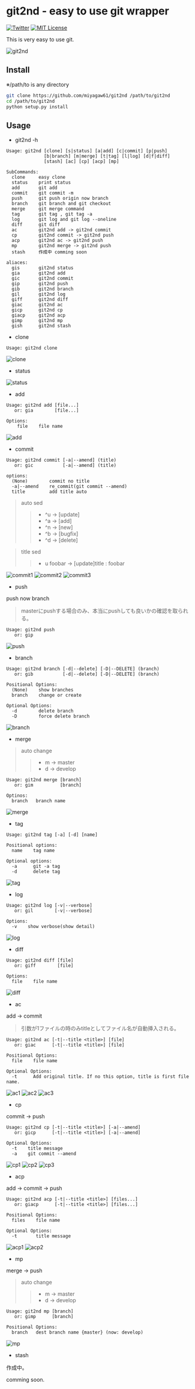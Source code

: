 # git2nd - easy to use git wrapper

[![Twitter](https://imgur.com/Ibo0Twr.png)](https://twitter.com/miyagaw61)
[![MIT License](https://img.shields.io/badge/license-MIT-blue.svg?style=flat)](http://choosealicense.com/licenses/mit/)

This is very easy to use git.

![git2nd](https://i.imgur.com/o0PdcOa.png)

## Install

※/path/to is any directory

```bash
git clone https://github.com/miyagaw61/git2nd /path/to/git2nd
cd /path/to/git2nd
python setup.py install
```

## Usage

* git2nd -h
```
Usage: git2nd [clone] [s|status] [a|add] [c|commit] [p|push]
              [b|branch] [m|merge] [t|tag] [l|log] [d|f|diff]
              [stash] [ac] [cp] [acp] [mp]

SubCommands:
  clone     easy clone
  status    print status
  add       git add
  commit    git commit -m
  push      git push origin now branch
  branch    git branch and git checkout
  merge     git merge command
  tag       git tag , git tag -a
  log       git log and git log --oneline
  diff      git diff
  ac        git2nd add -> git2nd commit
  cp        git2nd commit -> git2nd push
  acp       git2nd ac -> git2nd push
  mp        git2nd merge -> git2nd push
  stash     作成中 comming soon
 
aliaces:
  gis       git2nd status
  gia       git2nd add
  gic       git2nd commit
  gip       git2nd push
  gib       git2nd branch
  gil       git2nd log
  giff      git2nd diff
  giac      git2nd ac
  gicp      git2nd cp
  giacp     git2nd acp
  gimp      git2nd mp
  gish      git2nd stash
```

* clone

```
Usage: git2nd clone
```

![clone](https://i.imgur.com/vF6j8Fo.png)

* status

![status](https://i.imgur.com/GiaviLS.png)

* add

```
Usage: git2nd add [file...]
   or: gia        [file...]

Options:
    file    file name
```

![add](https://i.imgur.com/wrVvlcM.png)

* commit
```
Usage: git2nd commit [-a|--amend] (title)
   or: gic           [-a|--amend] (title)

options:
  (None)        commit no title
  -a|--amend    re_commit(git commit --amend)
  title         add title auto
```
> auto sed
> > * ^u -> [update]
> > * ^a -> [add]
> > * ^n -> [new]
> > * ^b -> [bugfix]
> > * ^d -> [delete]

> title sed
> > * u foobar -> [update]title : foobar

![commit1](https://i.imgur.com/TOHDPMP.png)
![commit2](https://i.imgur.com/VxR0qz6.png)
![commit3](https://i.imgur.com/5Y36oUU.png)

* push

push now branch

> masterにpushする場合のみ、本当にpushしても良いかの確認を取られる。

```
Usage: git2nd push
   or: gip
```

![push](https://i.imgur.com/apAN4ob.png)

* branch

```
Usage: git2nd branch [-d|--delete] [-D|--DELETE] (branch)
   or: gib           [-d|--delete] [-D|--DELETE] (branch)

Positional Options:
  (None)    show branches
  branch    change or create

Optional Options:
  -d        delete branch
  -D        force delete branch
```

![branch](https://i.imgur.com/Ux7wmXW.png)

* merge

> auto change
> > * m -> master
> > * d -> develop

```
Usage: git2nd merge [branch]
   or: gim          [branch]

Optinos:
  branch   branch name
```

![merge](https://i.imgur.com/FaJwAl8.png)

* tag

```
Usage: git2nd tag [-a] [-d] [name]

Positional options:
  name    tag name

Optional options:
  -a      git -a tag
  -d      delete tag
```

![tag](https://i.imgur.com/P6kkgwz.png)

* log

```
Usage: git2nd log [-v|--verbose]
   or: gil        [-v|--verbose]

Options:
  -v    show verbose(show detail)
```

![log](https://i.imgur.com/sPEfhPp.png)

* diff

```
Usage: git2nd diff [file]
   or: giff        [file]

Options:
  file    file name
```

![diff](https://i.imgur.com/Hq4Szp5.png)

* ac

add -> commit

> 引数が1ファイルの時のみtitleとしてファイル名が自動挿入される。

```
Usage: git2nd ac [-t|--title <title>] [file]
   or: giac      [-t|--title <title>] [file]

Positional Options:
  file    file name

Optional Options:
  -t      Add original title. If no this option, title is first file name.
```

![ac1](https://i.imgur.com/yXbkcVD.png)
![ac2](https://i.imgur.com/IBq72I2.png)
![ac3](https://i.imgur.com/MPDCMMO.png)

* cp

commit -> push

```
Usage: git2nd cp [-t|--title <title>] [-a|--amend]
   or: gicp      [-t|--title <title>] [-a|--amend]

Optional Options:
  -t    title message
  -a    git commit --amend
```

![cp1](https://i.imgur.com/FRf92bm.png)
![cp2](https://i.imgur.com/AJNBrRo.png)
![cp3](https://i.imgur.com/BEHhF8O.png)

* acp

add -> commit -> push

```
Usage: git2nd acp [-t|--title <title>] [files...]
   or: giacp      [-t|--title <title>] [files...]

Positional Options:
  files    file name

Optional Options:
  -t       title message 
```

![acp1](https://i.imgur.com/PvPdNk2.png)
![acp2](https://i.imgur.com/4g97ytF.png)

* mp

merge -> push

> auto change
> > * m -> master
> > * d -> develop

```
Usage: git2nd mp [branch]
   or: gimp      [branch]

Positional Options:
  branch   dest branch name {master} (now: develop)
```

![mp](https://i.imgur.com/sl3qHMj.png)

* stash

作成中。

comming soon.
